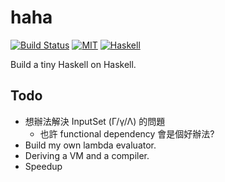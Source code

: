# haha

[![Build Status](https://secure.travis-ci.org/jaiyalas/haha.png?branch=master)](http://travis-ci.org/jaiyalas/haha)
[![MIT](http://b.repl.ca/v1/license-MIT-blue.png)](https://en.wikipedia.org/wiki/MIT_License)
[![Haskell](http://b.repl.ca/v1/language-haskell-blue.png)](http://haskell.org)

Build a tiny Haskell on Haskell.

## Todo

+ 想辦法解決 InputSet (Γ/γ/Λ) 的問題
  + 也許 functional dependency 會是個好辦法?
+ Build my own lambda evaluator.
+ Deriving a VM and a compiler.
+ Speedup

